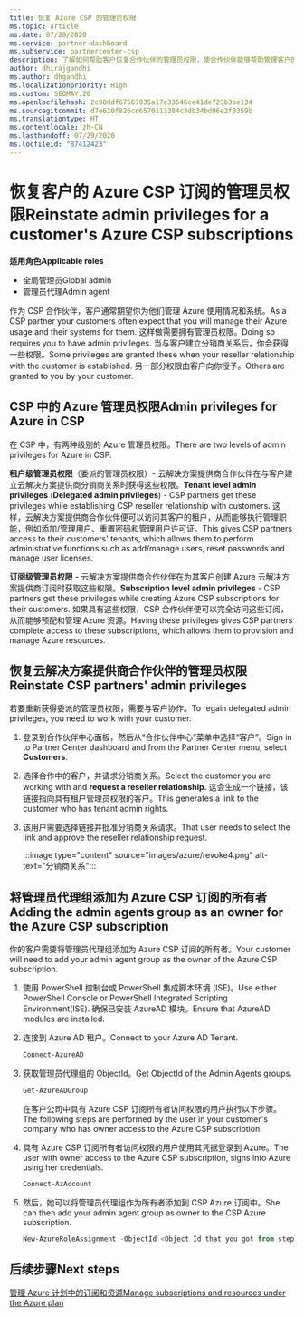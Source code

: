 ```yaml
---
title: 恢复 Azure CSP 的管理员权限
ms.topic: article
ms.date: 07/28/2020
ms.service: partner-dashboard
ms.subservice: partnercenter-csp
description: 了解如何帮助客户恢复合作伙伴的管理员权限，使合作伙伴能够帮助管理客户的 Azure CSP 订阅。
author: dhirajgandhi
ms.author: dhgandhi
ms.localizationpriority: High
ms.custom: SEOMAY.20
ms.openlocfilehash: 2c98ddf67567935a17e33546ce41de723b3be134
ms.sourcegitcommit: d7e620f826cd6570113384c3db34bd96e2f0359b
ms.translationtype: HT
ms.contentlocale: zh-CN
ms.lasthandoff: 07/29/2020
ms.locfileid: "87412423"
---
```

# <a name="reinstate-admin-privileges-for-a-customers-azure-csp-subscriptions"></a><span data-ttu-id="df69b-103">恢复客户的 Azure CSP 订阅的管理员权限</span><span class="sxs-lookup"><span data-stu-id="df69b-103">Reinstate admin privileges for a customer's Azure CSP subscriptions</span></span>  

<span data-ttu-id="df69b-104">**适用角色**</span><span class="sxs-lookup"><span data-stu-id="df69b-104">**Applicable roles**</span></span>

- <span data-ttu-id="df69b-105">全局管理员</span><span class="sxs-lookup"><span data-stu-id="df69b-105">Global admin</span></span>
- <span data-ttu-id="df69b-106">管理员代理</span><span class="sxs-lookup"><span data-stu-id="df69b-106">Admin agent</span></span>

<span data-ttu-id="df69b-107">作为 CSP 合作伙伴，客户通常期望你为他们管理 Azure 使用情况和系统。</span><span class="sxs-lookup"><span data-stu-id="df69b-107">As a CSP partner your customers often expect that you will manage their Azure usage and their systems for them.</span></span> <span data-ttu-id="df69b-108">这样做需要拥有管理员权限。</span><span class="sxs-lookup"><span data-stu-id="df69b-108">Doing so requires you to have admin privileges.</span></span> <span data-ttu-id="df69b-109">当与客户建立分销商关系后，你会获得一些权限。</span><span class="sxs-lookup"><span data-stu-id="df69b-109">Some privileges are granted these when your reseller relationship with the customer is established.</span></span> <span data-ttu-id="df69b-110">另一部分权限由客户向你授予。</span><span class="sxs-lookup"><span data-stu-id="df69b-110">Others are granted to you by your customer.</span></span>

## <a name="admin-privileges-for-azure-in-csp"></a><span data-ttu-id="df69b-111">CSP 中的 Azure 管理员权限</span><span class="sxs-lookup"><span data-stu-id="df69b-111">Admin privileges for Azure in CSP</span></span>

<span data-ttu-id="df69b-112">在 CSP 中，有两种级别的 Azure 管理员权限。</span><span class="sxs-lookup"><span data-stu-id="df69b-112">There are two levels of admin privileges for Azure in CSP.</span></span>

<span data-ttu-id="df69b-113">**租户级管理员权限**（委派的管理员权限）- 云解决方案提供商合作伙伴在与客户建立云解决方案提供商分销商关系时获得这些权限。</span><span class="sxs-lookup"><span data-stu-id="df69b-113">**Tenant level admin privileges** (**Delegated admin privileges**) -  CSP partners get these privileges while establishing CSP reseller relationship with customers.</span></span> <span data-ttu-id="df69b-114">这样，云解决方案提供商合作伙伴便可以访问其客户的租户，从而能够执行管理职能，例如添加/管理用户、重置密码和管理用户许可证。</span><span class="sxs-lookup"><span data-stu-id="df69b-114">This gives CSP partners access to their customers' tenants, which allows them to perform administrative functions such as add/manage users, reset passwords and manage user licenses.</span></span>

<span data-ttu-id="df69b-115">**订阅级管理员权限** - 云解决方案提供商合作伙伴在为其客户创建 Azure 云解决方案提供商订阅时获取这些权限。</span><span class="sxs-lookup"><span data-stu-id="df69b-115">**Subscription level admin privileges** - CSP partners get these privileges while creating Azure CSP subscriptions for their customers.</span></span> <span data-ttu-id="df69b-116">如果具有这些权限，CSP 合作伙伴便可以完全访问这些订阅，从而能够预配和管理 Azure 资源。</span><span class="sxs-lookup"><span data-stu-id="df69b-116">Having these privileges gives CSP partners complete access to these subscriptions, which allows them to provision and manage Azure resources.</span></span>

## <a name="reinstate-csp-partners-admin-privileges"></a><span data-ttu-id="df69b-117">恢复云解决方案提供商合作伙伴的管理员权限</span><span class="sxs-lookup"><span data-stu-id="df69b-117">Reinstate CSP partners' admin privileges</span></span>

<span data-ttu-id="df69b-118">若要重新获得委派的管理员权限，需要与客户协作。</span><span class="sxs-lookup"><span data-stu-id="df69b-118">To regain delegated admin privileges, you need to work with your customer.</span></span>

1. <span data-ttu-id="df69b-119">登录到合作伙伴中心面板，然后从“合作伙伴中心”菜单中选择“客户”。</span><span class="sxs-lookup"><span data-stu-id="df69b-119">Sign in to Partner Center dashboard and from the Partner Center menu, select **Customers**.</span></span>

2. <span data-ttu-id="df69b-120">选择合作中的客户，并请求分销商关系。</span><span class="sxs-lookup"><span data-stu-id="df69b-120">Select the customer you are working with and **request a reseller relationship.**</span></span> <span data-ttu-id="df69b-121">这会生成一个链接，该链接指向具有租户管理员权限的客户。</span><span class="sxs-lookup"><span data-stu-id="df69b-121">This generates a link to the customer who has tenant admin rights.</span></span>

3. <span data-ttu-id="df69b-122">该用户需要选择链接并批准分销商关系请求。</span><span class="sxs-lookup"><span data-stu-id="df69b-122">That user needs to select the link and approve the reseller relationship request.</span></span>

   :::image type="content" source="images/azure/revoke4.png" alt-text="分销商关系":::

## <a name="adding-the-admin-agents-group-as-an-owner-for-the-azure-csp-subscription"></a><span data-ttu-id="df69b-124">将管理员代理组添加为 Azure CSP 订阅的所有者</span><span class="sxs-lookup"><span data-stu-id="df69b-124">Adding the admin agents group as an owner for the Azure CSP subscription</span></span>

<span data-ttu-id="df69b-125">你的客户需要将管理员代理组添加为 Azure CSP 订阅的所有者。</span><span class="sxs-lookup"><span data-stu-id="df69b-125">Your customer will need to add your admin agent group as the owner of the Azure CSP subscription.</span></span>

1. <span data-ttu-id="df69b-126">使用 PowerShell 控制台或 PowerShell 集成脚本环境 (ISE)。</span><span class="sxs-lookup"><span data-stu-id="df69b-126">Use either PowerShell Console or PowerShell Integrated Scripting Environment(ISE).</span></span> <span data-ttu-id="df69b-127">确保已安装 AzureAD 模块。</span><span class="sxs-lookup"><span data-stu-id="df69b-127">Ensure that AzureAD modules are installed.</span></span>

2. <span data-ttu-id="df69b-128">连接到 Azure AD 租户。</span><span class="sxs-lookup"><span data-stu-id="df69b-128">Connect to your Azure AD Tenant.</span></span>

   ```powershell
   Connect-AzureAD
   ```

3. <span data-ttu-id="df69b-129">获取管理员代理组的 ObjectId。</span><span class="sxs-lookup"><span data-stu-id="df69b-129">Get ObjectId of the Admin Agents groups.</span></span>

   ```powershell
   Get-AzureADGroup
   ```
   <span data-ttu-id="df69b-130">在客户公司中具有 Azure CSP 订阅所有者访问权限的用户执行以下步骤。</span><span class="sxs-lookup"><span data-stu-id="df69b-130">The following steps are performed by the user in your customer's company who has owner access to the Azure CSP subscription.</span></span>

4. <span data-ttu-id="df69b-131">具有 Azure CSP 订阅所有者访问权限的用户使用其凭据登录到 Azure。</span><span class="sxs-lookup"><span data-stu-id="df69b-131">The user with owner access to the Azure CSP subscription, signs into Azure using her credentials.</span></span>

   ```powershell
   Connect-AzAccount
   ```

5. <span data-ttu-id="df69b-132">然后，她可以将管理员代理组作为所有者添加到 CSP Azure 订阅中。</span><span class="sxs-lookup"><span data-stu-id="df69b-132">She can then add your admin agent group as owner to the CSP Azure subscription.</span></span>

    ```powershell
    New-AzureRoleAssignment -ObjectId <Object Id that you got from step 3> -RoleDefinitionName Owner -Scope "/subscriptions/<SubscriptionId of CSP subscription>"
    ```

## <a name="next-steps"></a><span data-ttu-id="df69b-133">后续步骤</span><span class="sxs-lookup"><span data-stu-id="df69b-133">Next steps</span></span>

[<span data-ttu-id="df69b-134">管理 Azure 计划中的订阅和资源</span><span class="sxs-lookup"><span data-stu-id="df69b-134">Manage subscriptions and resources under the Azure plan</span></span>](azure-plan-manage.md)
